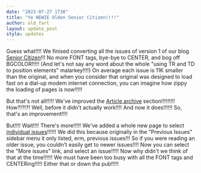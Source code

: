 ```yaml
---
date: "2023-07-27 1730"
title: "Ye NEWIE Olden Senior Citizen!!!!"
author: old_fart
layout: update_post
style: updates
---
```

Guess what!!!! We finised converting all the issues of version 1 of our blog [Senior Citizen](../features/citizen/)!!! No more FONT tags,<!--more--> bye-bye to CENTER, and bog off BGCOLOR!!!!! (And let's not say any word about the whole "using TR and TD to position elements" malarkey!!!!) On average each issue is 11K smaller than the original, and when you consider that original was designed to load fast on a dial-up modem internet connection, you can imagine how zippy the loading of pages is now!!!!!

But that's not all!!!!! We've improved the [Article archive](../features/citizen/v1/archive.html) section!!!!!!!!! How?!?!?! Well, before it didn't actually work!!!! And now it does!!!!!! So, that's an improvement!!!!

But!!!! Wait!!!! There's more!!!!! We've added a whole new page to select [individual issues](../features/citizen/v1/)!!!!!! We did this because originally in the "Previous Issues" sidebar menu it only listed, erm, previous issues!!! So if you were reading an older issue, you couldn't easily get to newer issues!!!! Now you can select the "More issues" link, and select an issue!!!!! Now why didn't we think of that at the time!!!!!! We must have been too busy with all the FONT tags and CENTERing!!!!! Either that or down tha pub!!!!!
